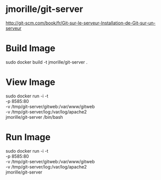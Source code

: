 jmorille/git-server
=========

http://git-scm.com/book/fr/Git-sur-le-serveur-Installation-de-Git-sur-un-serveur


# Build Image  
sudo docker build -t jmorille/git-server .
 

# View Image
sudo docker run -i -t \
   -p 8585:80 \
   -v /tmp/git-server/gitweb:/var/www/gitweb \
   -v /tmp/git-server/log:/var/log/apache2 \
   jmorille/git-server /bin/bash



# Run Image
sudo docker run -i -t \
   -p 8585:80 \
   -v /tmp/git-server/gitweb:/var/www/gitweb \
   -v /tmp/git-server/log:/var/log/apache2 \
   jmorille/git-server 
